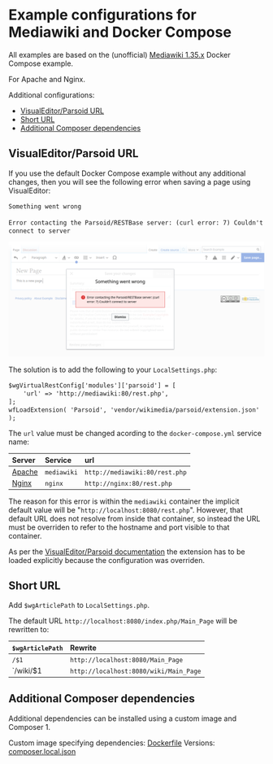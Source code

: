 # Example configurations for Mediawiki and Docker Compose

All examples are based on the (unofficial) [Mediawiki 1.35.x](https://hub.docker.com/_/mediawiki) Docker Compose example.

For Apache and Nginx.

Additional configurations:

* [VisualEditor/Parsoid URL](#visualeditorparsoid-url)
* [Short URL](#short-url)
* [Additional Composer dependencies](#additional-dependencies)


## VisualEditor/Parsoid URL
If you use the default Docker Compose example without any additional changes, then you will see the following error when saving a page using VisualEditor:

    Something went wrong

    Error contacting the Parsoid/RESTBase server: (curl error: 7) Couldn't connect to server

![Parsoid Error](parsoid_error.png)

The solution is to add the following to your `LocalSettings.php`:

    $wgVirtualRestConfig['modules']['parsoid'] = [
        'url' => 'http://mediawiki:80/rest.php',
    ];
    wfLoadExtension( 'Parsoid', 'vendor/wikimedia/parsoid/extension.json' );

The `url` value must be changed acording to the `docker-compose.yml` service name:

| Server                              | Service     | url                            |
| :---------------------------------- | :---------- | :----------------------------- |
| [Apache](apache/docker-compose.yml) | `mediawiki` | `http://mediawiki:80/rest.php` |
| [Nginx](nginx/docker-compose.yml)   | `nginx`     | `http://nginx:80/rest.php`     |

The reason for this error is within the `mediawiki` container the implicit default value will be "`http://localhost:8080/rest.php`".
However, that default URL does not resolve from inside that container, so instead the URL must be overriden to refer to the hostname and port visible to that container.

As per the [VisualEditor/Parsoid documentation](https://www.mediawiki.org/wiki/Extension:VisualEditor#Linking_with_Parsoid) the extension has to be loaded explicitly because the configuration was overriden.


## Short URL
Add `$wgArticlePath` to `LocalSettings.php`.

The default URL `http://localhost:8080/index.php/Main_Page` will be rewritten to:

| `$wgArticlePath` | Rewrite                                |
| :--------------- | :------------------------------------- |
| `/$1`            | `http://localhost:8080/Main_Page`      |
| `/wiki/$1        | `http://localhost:8080/wiki/Main_Page` |


## Additional Composer dependencies

Additional dependencies can be installed using a custom image and Composer 1.

Custom image specifying dependencies: [Dockerfile](apache/Dockerfile)
Versions: [composer.local.json](apache/composer.local.json)
